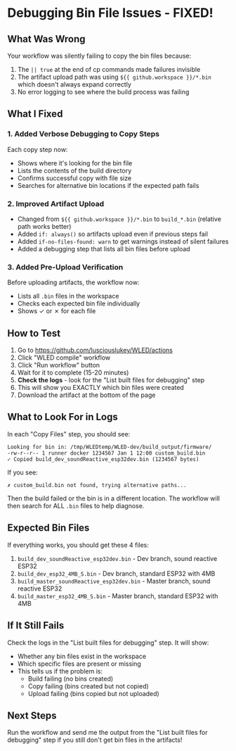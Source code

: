# Debugging Bin File Issues - FIXED!

## What Was Wrong

Your workflow was silently failing to copy the bin files because:
1. The `|| true` at the end of cp commands made failures invisible
2. The artifact upload path was using `${{ github.workspace }}/*.bin` which doesn't always expand correctly
3. No error logging to see where the build process was failing

## What I Fixed

### 1. Added Verbose Debugging to Copy Steps
Each copy step now:
- Shows where it's looking for the bin file
- Lists the contents of the build directory
- Confirms successful copy with file size
- Searches for alternative bin locations if the expected path fails

### 2. Improved Artifact Upload
- Changed from `${{ github.workspace }}/*.bin` to `build_*.bin` (relative path works better)
- Added `if: always()` so artifacts upload even if previous steps fail
- Added `if-no-files-found: warn` to get warnings instead of silent failures
- Added a debugging step that lists all bin files before upload

### 3. Added Pre-Upload Verification
Before uploading artifacts, the workflow now:
- Lists all `.bin` files in the workspace
- Checks each expected bin file individually
- Shows ✓ or ✗ for each file

## How to Test

1. Go to https://github.com/lusciouslukey/WLED/actions
2. Click "WLED compile" workflow
3. Click "Run workflow" button
4. Wait for it to complete (15-20 minutes)
5. **Check the logs** - look for the "List built files for debugging" step
6. This will show you EXACTLY which bin files were created
7. Download the artifact at the bottom of the page

## What to Look For in Logs

In each "Copy Files" step, you should see:
```
Looking for bin in: /tmp/WLEDtemp/WLED-dev/build_output/firmware/
-rw-r--r-- 1 runner docker 1234567 Jan 1 12:00 custom_build.bin
✓ Copied build_dev_soundReactive_esp32dev.bin (1234567 bytes)
```

If you see:
```
✗ custom_build.bin not found, trying alternative paths...
```

Then the build failed or the bin is in a different location. The workflow will then search for ALL `.bin` files to help diagnose.

## Expected Bin Files

If everything works, you should get these 4 files:
1. `build_dev_soundReactive_esp32dev.bin` - Dev branch, sound reactive ESP32
2. `build_dev_esp32_4MB_S.bin` - Dev branch, standard ESP32 with 4MB
3. `build_master_soundReactive_esp32dev.bin` - Master branch, sound reactive ESP32
4. `build_master_esp32_4MB_S.bin` - Master branch, standard ESP32 with 4MB

## If It Still Fails

Check the logs in the "List built files for debugging" step. It will show:
- Whether any bin files exist in the workspace
- Which specific files are present or missing
- This tells us if the problem is:
  - Build failing (no bins created)
  - Copy failing (bins created but not copied)
  - Upload failing (bins copied but not uploaded)

## Next Steps

Run the workflow and send me the output from the "List built files for debugging" step if you still don't get bin files in the artifacts!
